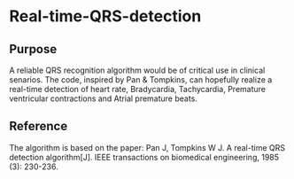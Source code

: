 # Real-time-QRS-detection
## Purpose
A reliable QRS recognition algorithm would be of critical use in clinical senarios. The code, inspired by Pan & Tompkins, can hopefully realize a real-time detection of heart rate, Bradycardia, Tachycardia, Premature ventricular contractions and Atrial premature beats.
## Reference
The algorithm is based on the paper: Pan J, Tompkins W J. A real-time QRS detection algorithm[J]. IEEE transactions on biomedical engineering, 1985 (3): 230-236.
